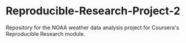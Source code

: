 # Reproducible-Research-Project-2
Repository for the NOAA weather data analysis project for Coursera's Reproducible Research module.
